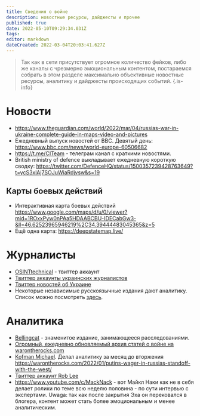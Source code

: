 ```yaml
---
title: Сведения о войне
description: новостные ресурсы, дайджесты и прочее
published: true
date: 2022-05-10T09:29:34.031Z
tags: 
editor: markdown
dateCreated: 2022-03-04T20:03:41.627Z
---
```


> Так как в сети присутствует огромное количество фейков, либо же каналы с чрезмерно эмоциональным контентом, постараемся собрать в этом разделе максимально объективные новостные ресурсы, аналитику и дайджесты происходящих событий.
{.is-info}

# Новости

* https://www.theguardian.com/world/2022/mar/04/russias-war-in-ukraine-complete-guide-in-maps-video-and-pictures
* Ежедневный выпуск новостей от BBC. Девятый день: https://www.bbc.com/news/world-europe-60506682
* https://t.me/CITeam - телеграм канал с краткими новостями.
* British ministry of defence выкладывает ежедневную короткую сводку: https://twitter.com/DefenceHQ/status/1500357239428763649?t=ycS3xlAj7SOJuWiaRdjvsw&s=19

## Карты боевых действий
* Интерактивная карта боевых действий https://www.google.com/maps/d/u/0/viewer?mid=1ROxxPyw0nPAa5HDAABCBU-IDECabGw3-&ll=46.62523965946219%2C34.39444483045365&z=5
* Ещё одна карта: https://deepstatemap.live/

# Журналисты
* [OSINTtechnical](https://twitter.com/Osinttechnical) - твиттер аккаунт
* [Твиттер аккаунты украинских журналистов](https://twitter.com/i/lists/1497499544950644746)
* [Твиттер новостей об Украине](https://twitter.com/i/lists/1498457571216134144)
* Некоторые независимые русскоязычные издания дают аналитику. Список можно посмотреть [здесь](/journalism).

# Аналитика
* [Bellingcat](https://www.bellingcat.com/category/news/?fwp_tags=ukraine%2Crussia) - знаменитое издание, занимающееся расследованиями.
* [Огромный, ежедневно обновляемый архив статей о войне на warontherocks.com](https://warontherocks.com/understanding-the-russo-ukrainian-war-a-guide-from-war-on-the-rocks/)
* [Kofman Michael](https://twitter.com/KofmanMichael). Делал аналитику за месяц до вторжения https://warontherocks.com/2022/01/putins-wager-in-russias-standoff-with-the-west/
* [Твиттер аккаунт Rob Lee](https://twitter.com/RALee85)
* https://www.youtube.com/c/MackNack - вот Майкл Наки как не в себя делает ролики по теме всю неделю
половина - по сути интервью с экспертами. Uwaga: так как после закрытия Эха он перековался в блогера, контент может стать более эмоциональным и менее аналитическим.